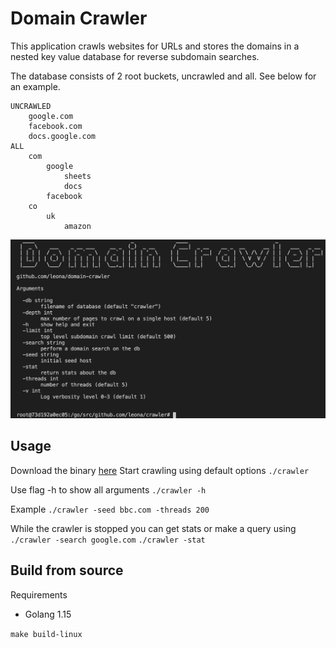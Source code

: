 # Domain Crawler

This application crawls websites for URLs and stores the domains in a nested key value database for reverse subdomain searches.

The database consists of 2 root buckets, uncrawled and all. See below for an example.

```
UNCRAWLED
    google.com
    facebook.com
    docs.google.com
ALL
    com
        google
            sheets
            docs
        facebook
    co
        uk
            amazon
```

![image](https://github.com/leona/domain-crawler/blob/master/screenshot.png?raw=true)

## Usage
Download the binary [here](./bin)
Start crawling using default options
```./crawler```

Use flag -h to show all arguments
```./crawler -h```

Example
```./crawler -seed bbc.com -threads 200```

While the crawler is stopped you can get stats or make a query using
```./crawler -search google.com```
```./crawler -stat```

## Build from source

Requirements
* Golang 1.15

```make build-linux```